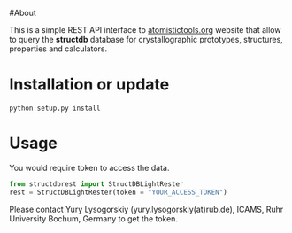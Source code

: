 #About

This is a simple REST API interface to [atomistictools.org](atomistictools.org) website that allow to query the **structdb** database for 
crystallographic prototypes, structures, properties and calculators.

# Installation or update
`python setup.py install`

# Usage
You would require token to access the data.

```python
from structdbrest import StructDBLightRester
rest = StructDBLightRester(token = "YOUR_ACCESS_TOKEN")
```

Please contact Yury Lysogorskiy (yury.lysogorskiy(at)rub.de), ICAMS, Ruhr University Bochum, Germany to get the token.
